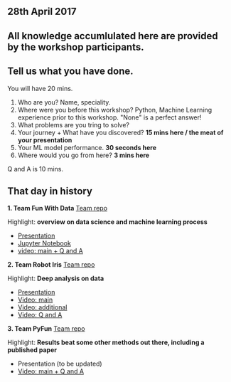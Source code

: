 ## 28th April 2017

## All knowledge accumlulated here are provided by the workshop participants.

## Tell us what you have done.
You will have 20 mins.

1. Who are you? Name, speciality.
2. Where were you before this workshop? Python, Machine Learning experience prior to this workshop. "None" is a perfect answer!
3. What problems are you tring to solve?
4. Your journey + What have you discovered? **15 mins here / the meat of your presentation**
5. Your ML model performance. **30 seconds here**
6. Where would you go from here? **3 mins here**

Q and A is 10 mins.

## That day in history

**1. Team Fun With Data**
[Team repo](https://github.com/kalinasp/wth-funwithdata)

Highlight: **overview on data science and machine learning process**

- [Presentation](https://github.com/kalinasp/wth-funwithdata/blob/master/Funwithdata.odp)
- [Jupyter Notebook](https://github.com/kalinasp/wth-funwithdata/blob/master/Experiments%20fun%20with%20data.ipynb)
- [video: main + Q and A](https://youtu.be/G4XbZdejhf8)

**2. Team Robot Iris**
[Team repo](https://github.com/katjad/iris-robot-imdb/)

Highlight: **Deep analysis on data**

- [Presentation](https://github.com/katjad/iris-robot-imdb/blob/master/IMDb%20Data%20Exploration%20%26%20Machine%20Learning.pptx)
- [Video: main](https://youtu.be/JaV-SzGAc1g)
- [Video: additional](https://youtu.be/Z8mmfnKGjDg)
- [Video: Q and A](https://youtu.be/0u9Xei02H2A)

**3. Team PyFun**
[Team repo](https://github.com/tailless/pyfun)

Highlight: **Results beat some other methods out there, including a published paper** 

- Presentation (to be updated) 
- [Video: main + Q and A](https://youtu.be/RNeDjUazUlg)
